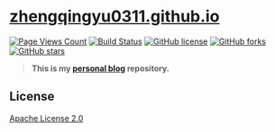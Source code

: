 # [zhengqingyu0311.github.io](zhengqingyu0311.github.io)

[![Page Views Count](https://badges.toozhao.com/badges/01GD49K70QHH69YZ8TYE2W70Z7/green.svg)](https://badges.toozhao.com/stats/01GD49K70QHH69YZ8TYE2W70Z7 "Get your own page views count badge on badges.toozhao.com") [![Build Status](https://secure.travis-ci.org/blinkfox/blinkfox.github.io.svg)](https://travis-ci.org/blinkfox/blinkfox.github.io) [![GitHub license](https://img.shields.io/github/license/blinkfox/blinkfox.github.io.svg)](https://github.com/blinkfox/blinkfox.github.io/blob/hexo/LICENSE) [![GitHub forks](https://img.shields.io/github/forks/blinkfox/blinkfox.github.io.svg)](https://github.com/blinkfox/blinkfox.github.io/network) [![GitHub stars](https://img.shields.io/github/stars/blinkfox/blinkfox.github.io.svg)](https://github.com/blinkfox/blinkfox.github.io/stargazers)

> **This is my [personal blog](https://zhengqingyu0311.github.io/) repository.**
## License

[Apache License 2.0](http://www.apache.org/licenses/LICENSE-2.0)
